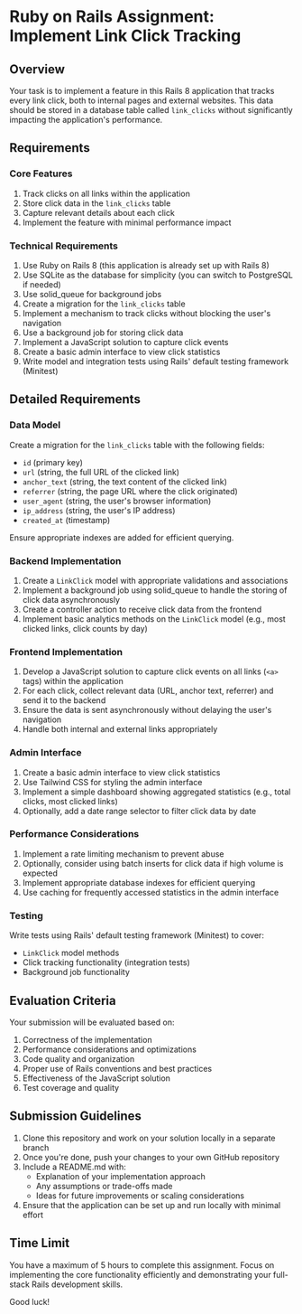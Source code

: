 # Ruby on Rails Assignment: Implement Link Click Tracking

## Overview

Your task is to implement a feature in this Rails 8 application that tracks every link click, both to internal pages and external websites.
This data should be stored in a database table called `link_clicks` without significantly impacting the application's performance.

## Requirements

### Core Features

1. Track clicks on all links within the application
2. Store click data in the `link_clicks` table
3. Capture relevant details about each click
4. Implement the feature with minimal performance impact

### Technical Requirements

1. Use Ruby on Rails 8 (this application is already set up with Rails 8)
2. Use SQLite as the database for simplicity (you can switch to PostgreSQL if needed)
3. Use solid_queue for background jobs
4. Create a migration for the `link_clicks` table
5. Implement a mechanism to track clicks without blocking the user's navigation
6. Use a background job for storing click data
7. Implement a JavaScript solution to capture click events
8. Create a basic admin interface to view click statistics
9. Write model and integration tests using Rails' default testing framework (Minitest)

## Detailed Requirements

### Data Model

Create a migration for the `link_clicks` table with the following fields:
- `id` (primary key)
- `url` (string, the full URL of the clicked link)
- `anchor_text` (string, the text content of the clicked link)
- `referrer` (string, the page URL where the click originated)
- `user_agent` (string, the user's browser information)
- `ip_address` (string, the user's IP address)
- `created_at` (timestamp)

Ensure appropriate indexes are added for efficient querying.

### Backend Implementation

1. Create a `LinkClick` model with appropriate validations and associations
2. Implement a background job using solid_queue to handle the storing of click data asynchronously
3. Create a controller action to receive click data from the frontend
4. Implement basic analytics methods on the `LinkClick` model (e.g., most clicked links, click counts by day)

### Frontend Implementation

1. Develop a JavaScript solution to capture click events on all links (`<a>` tags) within the application
2. For each click, collect relevant data (URL, anchor text, referrer) and send it to the backend
3. Ensure the data is sent asynchronously without delaying the user's navigation
4. Handle both internal and external links appropriately

### Admin Interface

1. Create a basic admin interface to view click statistics
2. Use Tailwind CSS for styling the admin interface
3. Implement a simple dashboard showing aggregated statistics (e.g., total clicks, most clicked links)
4. Optionally, add a date range selector to filter click data by date

### Performance Considerations

1. Implement a rate limiting mechanism to prevent abuse
2. Optionally, consider using batch inserts for click data if high volume is expected
3. Implement appropriate database indexes for efficient querying
4. Use caching for frequently accessed statistics in the admin interface

### Testing

Write tests using Rails' default testing framework (Minitest) to cover:
- `LinkClick` model methods
- Click tracking functionality (integration tests)
- Background job functionality

## Evaluation Criteria

Your submission will be evaluated based on:

1. Correctness of the implementation
2. Performance considerations and optimizations
3. Code quality and organization
4. Proper use of Rails conventions and best practices
5. Effectiveness of the JavaScript solution
7. Test coverage and quality

## Submission Guidelines

1. Clone this repository and work on your solution locally in a separate branch
2. Once you're done, push your changes to your own GitHub repository
3. Include a README.md with:
   - Explanation of your implementation approach
   - Any assumptions or trade-offs made
   - Ideas for future improvements or scaling considerations
4. Ensure that the application can be set up and run locally with minimal effort

## Time Limit

You have a maximum of 5 hours to complete this assignment. Focus on implementing the core functionality efficiently and demonstrating your full-stack Rails development skills.

Good luck!
